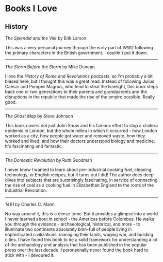Books I Love
============

History
-------

_The Splendid and the Vile_ by Erik Larson

This was a very personal journey through the early part of WW2 following the primary characters in the British government. I couldn't put it down.

---

_The Storm Before the Storm_ by Mike Duncan

I love the _History of Rome_ and _Revolutions_ podcasts, so I'm probably a bit biased here, but I thought this was a great read. Instead of following Julius Caesar and Pompeii Magnus, who tend to steal the limelight, this book steps back one or two generations to their parents and grandparents and the disruptions in the republic that made the rise of the empire possible. Really good.

---

_The Ghost Map_ by Steve Johnson

This book covers not just John Snow and his famous effort to stop a cholera epidemic in London, but the whole milieu in which it occurred - how London worked as a city, how people got water and removed waste, how they worked and lived, and how their doctors understood biology and medicine. It's fascinating and fantastic.

---

_The Domestic Revolution_ by Ruth Goodman

I never knew I wanted to learn about pre-industrial cooking fuel, cleaning technology, or English recipes, but it turns out I did! The author does deep dives into subjects that are surprisingly fascinating, in service of connecting the rise of coal as a cooking fuel in Elizabethan England to the roots of the Industrial Revolution.

---

_1491_ by Charles C. Mann

No way around it, this is a dense tome. But it provides a glimpse into a world I never learned about in school - the Americas before Colombus. He walks you through the evidence - archaeological, historical, and more - to illuminate two continents absolutely brim-full of people living in sophisticated civilizations, managing their lands, waging war, and building cities. I have found this book to be a solid framework for understanding a lot of the archaeology and analysis that has been published in the popular press over the last decade. I peronsonally never found the book hard to stick with - I devoured it.
